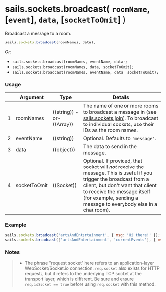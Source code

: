 # sails.sockets.broadcast( `roomName`, [`event`], `data`, [`socketToOmit`] )

Broadcast a message to a room.

```javascript
sails.sockets.broadcast(roomNames, data);
```

_Or:_
+ `sails.sockets.broadcast(roomNames, eventName, data);`
+ `sails.sockets.broadcast(roomNames, data, socketToOmit);`
+ `sails.sockets.broadcast(roomNames, eventName, data, socketToOmit);`


### Usage

|   |          Argument           | Type                | Details
|---| --------------------------- | ------------------- | -----------
| 1 |        roomNames             | ((string)) -or- ((Array))          | The name of one or more rooms to broadcast a message in (see [sails.sockets.join](http://sailsjs.org/documentation/reference/websockets/sails.sockets/sails.sockets.join.html)).  To broadcast to individual sockets, use their IDs as the room names.
| 2 |        eventName            | ((string))          | Optional. Defaults to `'message'`.
| 3 |        data                 | ((object))          | The data to send in the message.
| 4 |        socketToOmit         | ((Socket))          | Optional. If provided, that socket will *not* receive the message.  This is useful if you trigger the broadcast from a client, but don't want that client to receive the message itself (for example, sending a message to everybody else in a chat room).


### Example

```javascript
sails.sockets.broadcast('artsAndEntertainment', { msg: 'Hi there!' });
sails.sockets.broadcast(['artsAndEntertainment', 'currentEvents'], { msg: 'Hola!' });
```

### Notes
> + The phrase "request socket" here refers to an application-layer WebSocket/Socket.io connection.  `req.socket` also exists for HTTP requests, but it refers to the underlying TCP socket at the transport layer, which is different.  Be sure and ensure `req.isSocket == true` before using `req.socket` with this method.


<docmeta name="displayName" value="sails.sockets.broadcast()">
